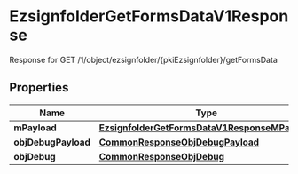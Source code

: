 

# EzsignfolderGetFormsDataV1Response

Response for GET /1/object/ezsignfolder/{pkiEzsignfolder}/getFormsData

## Properties

| Name | Type | Description | Notes |
|------------ | ------------- | ------------- | -------------|
|**mPayload** | [**EzsignfolderGetFormsDataV1ResponseMPayload**](EzsignfolderGetFormsDataV1ResponseMPayload.md) |  |  |
|**objDebugPayload** | [**CommonResponseObjDebugPayload**](CommonResponseObjDebugPayload.md) |  |  [optional] |
|**objDebug** | [**CommonResponseObjDebug**](CommonResponseObjDebug.md) |  |  [optional] |



